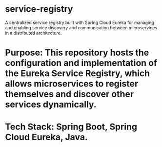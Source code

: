 # service-registry
A centralized service registry built with Spring Cloud Eureka for managing and enabling service discovery and communication between microservices in a distributed architecture.

# Purpose: This repository hosts the configuration and implementation of the Eureka Service Registry, which allows microservices to register themselves and discover other services dynamically.
# Tech Stack: Spring Boot, Spring Cloud Eureka, Java.

